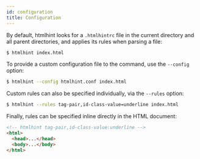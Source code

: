 ```yaml
---
id: configuration
title: Configuration
---
```


By default, htmlhint looks for a `.htmlhintrc` file in the current directory and all parent directories, and applies its rules when parsing a file:

```sh
$ htmlhint index.html
```

To provide a custom configuration file to the command, use the `--config` option:

```sh
$ htmlhint --config htmlhint.conf index.html
```

Custom rules can also be specified individually, via the `--rules` option:

```sh
$ htmlhint --rules tag-pair,id-class-value=underline index.html
```

Finally, rules can be specified inline directly in the HTML document:

<!-- prettier-ignore -->
```html
<!-- htmlhint tag-pair,id-class-value:underline -->
<html>
  <head>...</head>
  <body>...</body>
</html>
```
